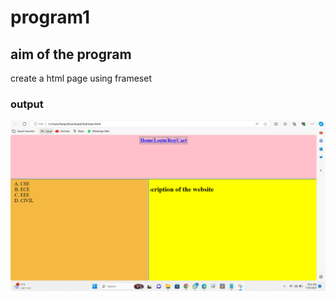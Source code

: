 # program1
## aim of the program
create a html page using frameset
### output
![output](Screenshot.png)
